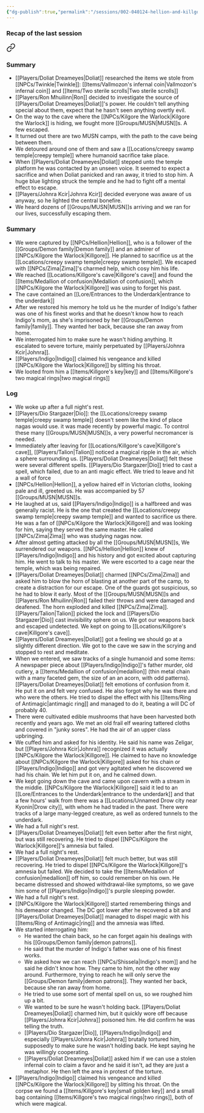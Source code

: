 ```yaml
---
{"dg-publish":true,"permalink":"/sessions/002-040124-hellion-and-killgore/","tags":["session"],"noteIcon":"session"}
---
```


### Recap of the last session

<div class="transclusion internal-embed is-loaded"><a class="markdown-embed-link" href="/sessions/001-261223-musn-militaristic-undead-swamp-naga-and-their-temple/#summary" aria-label="Open link"><svg xmlns="http://www.w3.org/2000/svg" width="24" height="24" viewBox="0 0 24 24" fill="none" stroke="currentColor" stroke-width="2" stroke-linecap="round" stroke-linejoin="round" class="svg-icon lucide-link"><path d="M10 13a5 5 0 0 0 7.54.54l3-3a5 5 0 0 0-7.07-7.07l-1.72 1.71"></path><path d="M14 11a5 5 0 0 0-7.54-.54l-3 3a5 5 0 0 0 7.07 7.07l1.71-1.71"></path></svg></a><div class="markdown-embed">



### Summary
- [[Players/Doliat Dreameyes\|Doliat]] researched the items we stole from [[NPCs/Twinkle\|Twinkle]]:  [[Items/Vallmozon's infernal coin\|Vallmozon's infernal coin]] and [[Items/Two sterile scrolls\|Two sterile scrolls]]
- [[Players/Ron Mhuilinn\|Ron]] decided to investigate the source of [[Players/Doliat Dreameyes\|Doliat]]'s power. He couldn't tell anything special about them, expect that he hasn't seen anything overtly evil.
- On the way to the cave where the [[NPCs/Kilgore the Warlock\|Kilgore the Warlock]] is hiding, we fought more [[Groups/MUSN\|MUSN]]s. A few escaped.
- It turned out there are two MUSN camps, with the path to the cave being between them. 
- We detoured around one of them and saw a [[Locations/creepy swamp temple\|creepy temple]] where humanoid sacrifice take place.
- When [[Players/Doliat Dreameyes\|Doliat]] stepped unto the temple platform ​he was contacted by an unseen voice. It seemed to expect a sacrifice and when Doliat panicked and ran away, it tried to stop him. A huge blue lighting struck the temple and he had to fight off a mental effect to escape.
- [[Players/Johnra Kcir\|Johnra Kcir]] decided everyone was aware of us anyway, so he lighted the central bonefire.
- We heard dozens of [[Groups/MUSN\|MUSN]]s arriving and we ran for our lives, successfully escaping them.


</div></div>

### Summary
- We were captured by [[NPCs/Hellion\|Hellion]], who is a follower of the [[Groups/Demon family\|Demon family]] and an admirer of [[NPCs/Kilgore the Warlock\|Killgore]]. He planned to sacrifice us at the [[Locations/creepy swamp temple\|creepy swamp temple]]. We escaped with [[NPCs/Zima\|Zima]]'s charmed help, which cosy him his life.
- We reached [[Locations/Killgore's cave\|Killgore's cave]] and found the [[Items/Medallion of confusion\|Medallion of confusion]], which [[NPCs/Kilgore the Warlock\|Killgore]] was using to forget his past.
- The cave contained an [[Lore/Entrances to the Underdark\|entrance to the underdark]]
- After we restored his memory he told us he the murder of Indigo's father was one of his finest works and that he doesn't know how to reach Indigo's mom, as she's imprisoned by her [[Groups/Demon family\|family]]. They wanted her back, because she ran away from home.
- We interrogated him to make sure he wasn't hiding anything. It escalated to severe torture, mainly perpetuated by [[Players/Johnra Kcir\|Johnra]].
- [[Players/Indigo\|Indigo]] claimed his vengeance and killed [[NPCs/Kilgore the Warlock\|Killgore]] by slitting his throat. 
- We looted from him a [[Items/Killgore's key\|key]] and [[Items/Killgore's two magical rings\|two magical rings]]
### Log
- We woke up after a full night's rest.
- [[Players/Dio Stargazer\|Dio]]: the [[Locations/creepy swamp temple\|creepy swamp temple]] doesn't seem like the kind of place nagas would use. ​it was made recently by powerful magic. To control these many [[Groups/MUSN\|MUSN]]s, a very powerful necromancer is needed.
- Immediately after leaving for [[Locations/Killgore's cave\|Killgore's cave]], [[Players/Talion\|Talion]] noticed a magical ripple in the air, which a sphere surrounding us. [[Players/Doliat Dreameyes\|Doliat]] felt these were several different spells. [[Players/Dio Stargazer\|Dio]] tried to cast a spell, which failed, due to an anti magic effect. We tried to leave and hit a wall of force 
- [[NPCs/Hellion\|Hellion]], a yellow haired elf in Victorian cloths, looking pale and ill, greeted us. He was accompanied by 57 [[Groups/MUSN\|MUSN]]s.
- He laughed at us, said [[Players/Indigo\|Indigo]] is a halfbreed and was generally racist. He is the one that created the [[Locations/creepy swamp temple\|creepy swamp temple]] and wanted to sacrifice us there. He was a fan of [[NPCs/Kilgore the Warlock\|Killgore]] and was looking for him, saying they served the same master. He called [[NPCs/Zima\|Zima]] who was studying nagas now.
- After almost getting attacked by all the [[Groups/MUSN\|MUSN]]s, We surrendered our weapons. [[NPCs/Hellion\|Hellion]] knew of [[Players/Indigo\|Indigo]] and his history and got excited about capturing him. He  went to talk to his master. We were escorted to a cage near the temple, which was being repaired.
- [[Players/Doliat Dreameyes\|Doliat]] charmed [[NPCs/Zima\|Zima]] and asked him to blow the horn of blasting at another part of the camp, to create a distraction for our escape. One of the guards got suspicious, so he had to blow it early. Most of the [[Groups/MUSN\|MUSN]]s and [[Players/Ron Mhuilinn\|Ron]] failed their throws and were damaged and deafened. The horn exploded and killed [[NPCs/Zima\|Zima]]. [[Players/Talion\|Talion]] picked the lock and [[Players/Dio Stargazer\|Dio]] cast invisibility sphere on us. We got our weapons back and escaped undetected. We kept on going to [[Locations/Killgore's cave\|Killgore's cave]].
- [[Players/Doliat Dreameyes\|Doliat]] got a feeling we should go at a slightly different direction. We got to the cave we saw in the scrying and stopped to rest and meditate.
- When we entered, we saw tracks of a single humanoid and some items: A newspaper piece about [[Players/Indigo\|Indigo]]'s father murder, old cutlery, a [[Items/Medallion of confusion\|medallion]] (thin metal chain with a many faceted gem, the size of an an acorn, with odd patterns). [[Players/Doliat Dreameyes\|Doliat]] felt emotions of confusion from it. He put it on and felt very confused. He also forgot why he was there and who were the others. He tried to dispel the effect with his [[Items/Ring of Antimagic\|antimagic ring]] and managed to do it, beating a will DC of probably 40. 
- There were cultivated edible mushrooms that have been harvested both recently and years ago. We met an old frail elf wearing tattered cloths and covered in "junky sores". He had the air of an upper class upbringing.
- We cuffed him and asked for his identity. He said his name was Zeligar, but [[Players/Johnra Kcir\|Johnra]] recognized it was actually [[NPCs/Kilgore the Warlock\|Killgore]]. He claimed to have no knowledge about [[NPCs/Kilgore the Warlock\|Killgore]] asked for his chain or [[Players/Indigo\|Indigo]] and got very agitated when he discovered we had his chain. We let him put it on, and he calmed down.
- We kept going down the cave and came upon cavern with a stream in the middle. [[NPCs/Kilgore the Warlock\|Killgore]] said it led to an [[Lore/Entrances to the Underdark\|entrance to the underdark]] and that a few hours' walk from there was a [[Locations/Unnamed Drow city near Kyonin\|Drow city]], with whom he had traded in the past. There were tracks of a large many-legged creature, as well as ordered tunnels to the underdark.
-  We had a full night's rest.
-  [[Players/Doliat Dreameyes\|Doliat]] felt even better after the first night, but was still recovering. He tried to dispel [[NPCs/Kilgore the Warlock\|Killgore]]'s amnesia but failed.
- We had a full night's rest.
- [[Players/Doliat Dreameyes\|Doliat]] felt much better, but was still recovering. He tried to dispel [[NPCs/Kilgore the Warlock\|Killgore]]'s amnesia but failed. We decided to take the [[Items/Medallion of confusion\|medallion]] off him, so could remember on his own. He became distressed and showed withdrawal-like symptoms, so we gave him some of [[Players/Indigo\|Indigo]]'s purple sleeping powder.
- We had a full night's rest.
- [[NPCs/Kilgore the Warlock\|Killgore]] started remembering things and his demeanor changed. The DC got lower after he recovered a bit and  [[Players/Doliat Dreameyes\|Doliat]] managed to dispel magic with his [[Items/Ring of Antimagic\|ring]] and the amnesia was lifted.
- We started interrogating him:
	- He wanted  the chain back, so he can forget again his dealings with his [[Groups/Demon family\|demon patrons]].
	- He said that the murder of Indigo's father was one of his finest works.
	- We asked how we can reach  [[NPCs/Shissela\|Indigo's mom]] and he said he didn't know how. They came to him, not the other way around. Furthermore, trying to reach he will only serve the [[Groups/Demon family\|demon patrons]]. They wanted her back, because she ran away from home.
	- He tried to use some sort of mental spell on us, so we roughed him up a bit.
	- We wanted to be sure he wasn't holding back. [[Players/Doliat Dreameyes\|Doliat]]  charmed him, but it quickly wore off because [[Players/Johnra Kcir\|Johnra]] poisoned him. He did confirm he was telling the truth.
	-  [[Players/Dio Stargazer\|Dio]], [[Players/Indigo\|Indigo]] and especially [[Players/Johnra Kcir\|Johnra]] brutally tortured him, supposedly to make sure he wasn't holding back. He kept saying he was willingly cooperating.
	- [[Players/Doliat Dreameyes\|Doliat]] asked him if we can use a stolen infernal coin to claim a favor and he said it isn't, ad they are just a metaphor. He then left the area in protest of the torture.
- [[Players/Indigo\|Indigo]] claimed his vengeance and killed [[NPCs/Kilgore the Warlock\|Killgore]] by slitting his throat. On the corpse we found a [[Items/Killgore's key\|small golden key]] and a small bag containing [[Items/Killgore's two magical rings\|two rings]], both of which were magical.